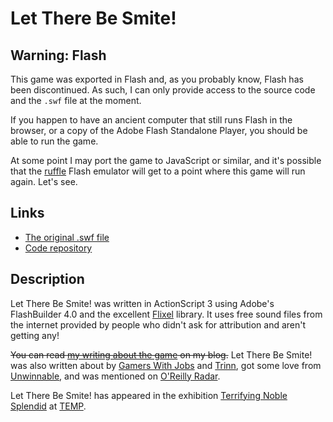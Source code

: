 # Let There Be Smite!

## Warning: Flash

This game was exported in Flash and, as you probably know, Flash has been discontinued. As such, I can only provide access to the source code and the `.swf` file at the moment.

If you happen to have an ancient computer that still runs Flash in the browser, or a copy of the Adobe Flash Standalone Player, you should be able to run the game.

At some point I may port the game to JavaScript or similar, and it's possible that the [ruffle](https://ruffle.rs/) Flash emulator will get to a point where this game will run again. Let's see.

## Links

* [The original .swf file](https://github.com/pippinbarr/let-there-be-smite/releases/tag/swf)
* [Code repository](https://github.com/pippinbarr/let-there-be-smite)

## Description
Let There Be Smite! was written in ActionScript 3 using Adobe's FlashBuilder 4.0 and the excellent [Flixel](http://flixel.org/) library. It uses free sound files from the internet provided by people who didn't ask for attribution and aren't getting any!

~~You can read [my writing about the game](http://www.pippinbarr.com/tag/let-there-be-smite?order=asc) on my blog.~~ Let There Be Smite! was also written about by [Gamers With Jobs](http://www.gamerswithjobs.com/node/109017) and [Trinn](http://trinn.webs.com/june2011.htm), got some love from [Unwinnable](http://www.unwinnable.com/2011/09/13/pippin-barr-break/), and was mentioned on [O'Reilly Radar](http://radar.oreilly.com/2011/07/four-short-links-4-july-2011.html).

Let There Be Smite! has appeared in the exhibition [Terrifying Noble Splendid](http://www.tempartspace.com/tns/) at [TEMP](http://www.tempartspace.com/).
